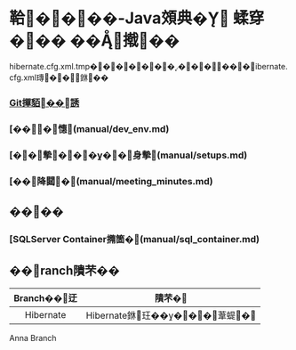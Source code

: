 # 鞈����-Java頝典� 蝚穿��� ��撠��

hibernate.cfg.xml.tmp�������������ibernate.cfg.xml瑼��銝��

### [Git撣貊��誘](manual/git_command.md)

### [���憓(manual/dev_env.md)

### [��摰�����身摰(manual/setups.md)

### [��降閮�(manual/meeting_minutes.md)


## ����

### [SQLServer Container撱箇�(manual/sql_container.md)

## ��ranch隤芣��
|Branch��迂|隤芣�
|:-:|:-:|
|Hibernate|Hibernate銝玨�����葦蝭�

Anna Branch
